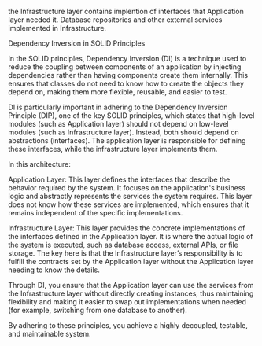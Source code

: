 the Infrastructure layer contains implention of interfaces that Application layer needed it. Database repositories and other external services implemented in Infrastructure.


Dependency Inversion in SOLID Principles

In the SOLID principles, Dependency Inversion (DI) is a technique used to reduce the coupling between components of an application by injecting dependencies rather than having components create them internally. This ensures that classes do not need to know how to create the objects they depend on, making them more flexible, reusable, and easier to test.

DI is particularly important in adhering to the Dependency Inversion Principle (DIP), one of the key SOLID principles, which states that high-level modules (such as Application layer) should not depend on low-level modules (such as Infrastructure layer). Instead, both should depend on abstractions (interfaces). The application layer is responsible for defining these interfaces, while the infrastructure layer implements them.

In this architecture:

Application Layer: This layer defines the interfaces that describe the behavior required by the system. It focuses on the application's business logic and abstractly represents the services the system requires. This layer does not know how these services are implemented, which ensures that it remains independent of the specific implementations.

Infrastructure Layer: This layer provides the concrete implementations of the interfaces defined in the Application layer. It is where the actual logic of the system is executed, such as database access, external APIs, or file storage. The key here is that the Infrastructure layer’s responsibility is to fulfill the contracts set by the Application layer without the Application layer needing to know the details.

Through DI, you ensure that the Application layer can use the services from the Infrastructure layer without directly creating instances, thus maintaining flexibility and making it easier to swap out implementations when needed (for example, switching from one database to another).

By adhering to these principles, you achieve a highly decoupled, testable, and maintainable system.
